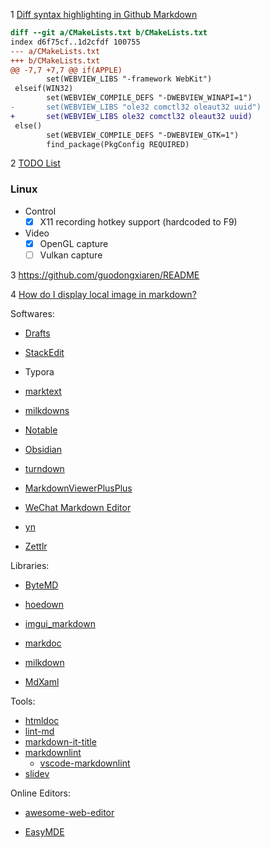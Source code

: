 1 [Diff syntax highlighting in Github Markdown](https://stackoverflow.com/questions/40883421/diff-syntax-highlighting-in-github-markdown)

```diff
diff --git a/CMakeLists.txt b/CMakeLists.txt
index d6f75cf..1d2cfdf 100755
--- a/CMakeLists.txt
+++ b/CMakeLists.txt
@@ -7,7 +7,7 @@ if(APPLE)
        set(WEBVIEW_LIBS "-framework WebKit")
 elseif(WIN32)
        set(WEBVIEW_COMPILE_DEFS "-DWEBVIEW_WINAPI=1")
-       set(WEBVIEW_LIBS "ole32 comctl32 oleaut32 uuid")
+       set(WEBVIEW_LIBS ole32 comctl32 oleaut32 uuid)
 else()
        set(WEBVIEW_COMPILE_DEFS "-DWEBVIEW_GTK=1")
        find_package(PkgConfig REQUIRED)
```

2 [TODO List](https://github.com/itchio/capsule/blob/master/README.md)

### Linux

* Control
  * [x] X11 recording hotkey support (hardcoded to F9)
* Video
  * [x] OpenGL capture
  * [ ] Vulkan capture

3 https://github.com/guodongxiaren/README

4 [How do I display local image in markdown?](https://stackoverflow.com/questions/41604263/how-do-i-display-local-image-in-markdown)

Softwares:

- [Drafts](https://getdrafts.com/)

- [StackEdit](https://stackedit.io/)

- Typora

- [marktext](https://github.com/marktext/marktext)

- [milkdowns](https://github.com/Saul-Mirone/milkdown)

- [Notable](https://github.com/notable/notable)

- [Obsidian](https://obsidian.md/)

- [turndown](https://github.com/mixmark-io/turndown)

- [MarkdownViewerPlusPlus](https://github.com/nea/MarkdownViewerPlusPlus)

- [WeChat Markdown Editor](https://github.com/doocs/md)

- [yn](https://github.com/purocean/yn)

- [Zettlr](https://github.com/Zettlr/Zettlr)

Libraries:

- [ByteMD](https://github.com/bytedance/bytemd)

- [hoedown](https://github.com/hoedown/hoedown)

- [imgui_markdown](https://github.com/juliettef/imgui_markdown)

- [markdoc](https://github.com/markdoc/markdoc)

- [milkdown](https://github.com/Saul-Mirone/milkdown)

- [MdXaml](https://github.com/whistyun/MdXaml)

Tools:

- [htmldoc](https://github.com/michaelrsweet/htmldoc)
- [lint-md](https://github.com/lint-md/lint-md)
- [markdown-it-title](https://github.com/valeriangalliat/markdown-it-title)
- [markdownlint](https://github.com/DavidAnson/markdownlint)
  - [vscode-markdownlint](https://github.com/DavidAnson/vscode-markdownlint)
- [slidev](https://github.com/slidevjs/slidev)

Online Editors:

- [awesome-web-editor](https://github.com/xjh22222228/awesome-web-editor)

- [EasyMDE](https://github.com/Ionaru/easy-markdown-editor/)
